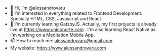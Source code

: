 - 👋 Hi, I’m @alessandrovaru
- 👀 I’m interested in everything related to Frontend Development. Specially HTML, CSS, Javascript and React.
- 🌱 I’m currently learning GatsbyJS. Actually, my first projects is already live at https://www.uniconorte.com . I'm also learning React Native as I'm working on  a Meditation Mobile App.
- 📫 How to reach me: alessandrovaru@gmail.com
- My website: https://www.alessandrovaru.com

<!---
alessandrovaru/alessandrovaru is a ✨ special ✨ repository because its `README.md` (this file) appears on your GitHub profile.
You can click the Preview link to take a look at your changes.
--->
